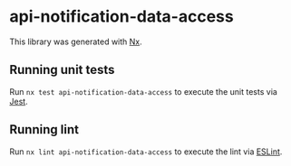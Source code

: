 # api-notification-data-access

This library was generated with [Nx](https://nx.dev).

## Running unit tests

Run `nx test api-notification-data-access` to execute the unit tests via [Jest](https://jestjs.io).

## Running lint

Run `nx lint api-notification-data-access` to execute the lint via [ESLint](https://eslint.org/).

